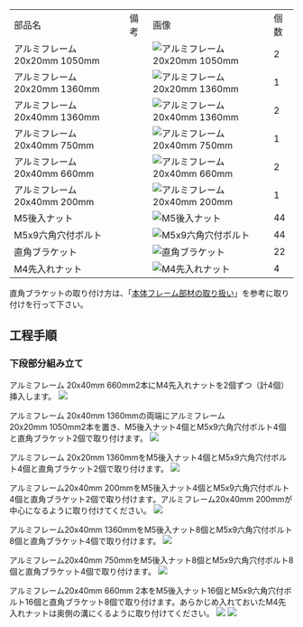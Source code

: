 <table class="packing-list">
    <tbody>
        <tr>
            <td>部品名</td>
            <td>備考</td>
            <td class="packing-img">画像</td>
            <td>個数</td>
        </tr>
        <tr>
            <td>アルミフレーム 20x20mm 1050mm</td>
            <td></td>
            <td><img src="./images/packing/003.jpg" alt="アルミフレーム 20x20mm 1050mm"/></td>
            <td>2</td>
        </tr>
        <tr>
            <td>アルミフレーム 20x20mm 1360mm</td>
            <td></td>
            <td><img src="./images/packing/004.jpg" alt="アルミフレーム 20x20mm 1360mm"/></td>
            <td>1</td>
        </tr>
        <tr>
            <td>アルミフレーム 20x40mm 1360mm</td>
            <td></td>
            <td><img src="./images/packing/005.jpg" alt="アルミフレーム 20x40mm 1360mm"/></td>
            <td>2</td>
        </tr>
        <tr>
            <td>アルミフレーム 20x40mm 750mm</td>
            <td></td>
            <td><img src="./images/packing/007.jpg" alt="アルミフレーム 20x40mm 750mm"/></td>
            <td>1</td>
        </tr>
        <tr>
            <td>アルミフレーム 20x40mm 660mm</td>
            <td></td>
            <td><img src="./images/packing/007.jpg" alt="アルミフレーム 20x40mm 660mm"/></td>
            <td>2</td>
        </tr>
        <tr>
            <td>アルミフレーム 20x40mm 200mm</td>
            <td></td>
            <td><img src="./images/packing/008.jpg" alt="アルミフレーム 20x40mm 200mm"/></td>
            <td>1</td>
        </tr>
        <tr>
            <td>M5後入ナット</td>
            <td></td>
            <td><img src="./images/packing/139.jpg" alt="M5後入ナット"/></td>
            <td>44</td>
        </tr>
        <tr>
            <td>M5x9六角穴付ボルト</td>
            <td></td>
            <td><img src="./images/packing/144.jpg" alt="M5x9六角穴付ボルト"/></td>
            <td>44</td>
        </tr>
        <tr>
            <td>直角ブラケット</td>
            <td></td>
            <td><img src="./images/packing/166.jpg" alt="直角ブラケット"/></td>
            <td>22</td>
        </tr>
        <tr>
            <td>M4先入れナット</td>
            <td></td>
            <td><img src="./images/packing/211.jpg" alt="M4先入れナット"/></td>
            <td>4</td>
        </tr>
    </tbody>
</table>

直角ブラケットの取り付け方は、「[本体フレーム部材の取り扱い](/manual/fabool-laser-ds-ver4-handling-of-frames/)」を参考に取り付けを行って下さい。

## 工程手順

### 下段部分組み立て

アルミフレーム 20x40mm 660mm2本にM4先入れナットを2個ずつ（計4個）挿入します。
<img src="./images/006/08.jpg"/>

アルミフレーム 20x40mm 1360mmの両端にアルミフレーム 20x20mm 1050mm2本を置き、M5後入ナット4個とM5x9六角穴付ボルト4個と直角ブラケット2個で取り付けます。
<img src="./images/006/01.jpg"/>

アルミフレーム 20x20mm 1360mmをM5後入ナット4個とM5x9六角穴付ボルト4個と直角ブラケット2個で取り付けます。
<img src="./images/006/02.jpg"/>

アルミフレーム20x40mm 200mmをM5後入ナット4個とM5x9六角穴付ボルト4個と直角ブラケット2個で取り付けます。アルミフレーム20x40mm 200mmが中心になるように取り付けてください。
<img src="./images/006/03.jpg"/>

アルミフレーム20x40mm 1360mmをM5後入ナット8個とM5x9六角穴付ボルト8個と直角ブラケット4個で取り付けます。
<img src="./images/006/04.jpg"/>

アルミフレーム20x40mm 750mmをM5後入ナット8個とM5x9六角穴付ボルト8個と直角ブラケット4個で取り付けます。
<img src="./images/006/05.jpg"/>

アルミフレーム20x40mm 660mm 2本をM5後入ナット16個とM5x9六角穴付ボルト16個と直角ブラケット8個で取り付けます。あらかじめ入れておいたM4先入れナットは奥側の溝にくるように取り付けてください。
<img src="./images/006/06.jpg"/>
<img src="./images/006/07.jpg"/>
